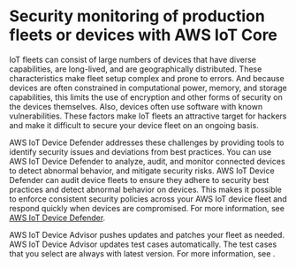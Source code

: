 # Security monitoring of production fleets or devices with AWS IoT Core<a name="security-monitoring"></a>

IoT fleets can consist of large numbers of devices that have diverse capabilities, are long\-lived, and are geographically distributed\. These characteristics make fleet setup complex and prone to errors\. And because devices are often constrained in computational power, memory, and storage capabilities, this limits the use of encryption and other forms of security on the devices themselves\. Also, devices often use software with known vulnerabilities\. These factors make IoT fleets an attractive target for hackers and make it difficult to secure your device fleet on an ongoing basis\.

AWS IoT Device Defender addresses these challenges by providing tools to identify security issues and deviations from best practices\. You can use AWS IoT Device Defender to analyze, audit, and monitor connected devices to detect abnormal behavior, and mitigate security risks\. AWS IoT Device Defender can audit device fleets to ensure they adhere to security best practices and detect abnormal behavior on devices\. This makes it possible to enforce consistent security policies across your AWS IoT device fleet and respond quickly when devices are compromised\. For more information, see [AWS IoT Device Defender](device-defender.md)\.

AWS IoT Device Advisor pushes updates and patches your fleet as needed\. AWS IoT Device Advisor updates test cases automatically\. The test cases that you select are always with latest version\. For more information, see [](device-advisor.md)\.